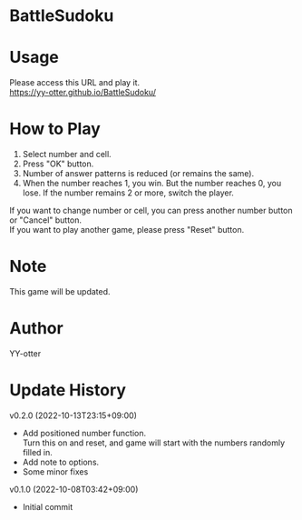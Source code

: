 # BattleSudoku

# Usage
Please access this URL and play it.<br>
https://yy-otter.github.io/BattleSudoku/
 
# How to Play
1. Select number and cell.
2. Press "OK" button.
3. Number of answer patterns is reduced (or remains the same).
4. When the number reaches 1, you win. But the number reaches 0, you lose. If the number remains 2 or more, switch the player.

If you want to change number or cell, you can press another number button or "Cancel" button.<br>
If you want to play another game, please press "Reset" button.

# Note
This game will be updated.
 
# Author
YY-otter

# Update History
v0.2.0 (2022-10-13T23:15+09:00)
- Add positioned number function.<br>Turn this on and reset, and game will start with the numbers randomly filled in.
- Add note to options.
- Some minor fixes

v0.1.0 (2022-10-08T03:42+09:00)
- Initial commit

